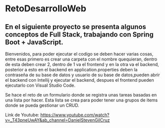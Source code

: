 # RetoDesarrolloWeb

## En el siguiente proyecto se presenta algunos conceptos de Full Stack, trabajando con Spring Boot + JavaScript.

Bienvenidos, para poder ejecutar el codigo se deben hacer varias cosas, entre esas primero es crear una carpeta con el nombre quequieran, dentro de esta deben crear 2,
dentro de 1 va el frontend y en la otra va el backend, posterior a esto en el backend en application.properties deben la contraseña de su base de datos y usuario de su base de datos,pueden abrir el backend con Intellij y ejecutar el backend, despues el frontend pueden ejecutarlo con Visual Studio Code.

Se hace el reto de un formulario donde se registra unas tareas basadas en una lista por hacer. 
Esta lista se crea para poder tener una grupos de items donde se pueda gestionar un CRUD.

Link de Youtube:
https://www.youtube.com/watch?v=_T43pneUwAY&ab_channel=DanielStevenGilCruz
